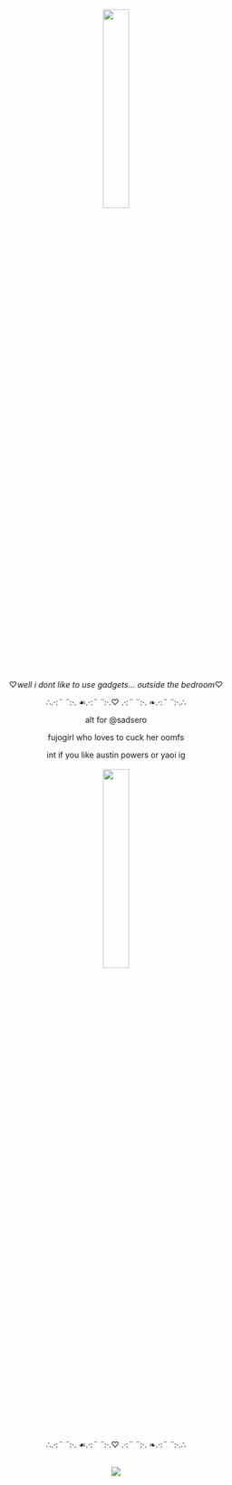 <div align="center"> 

                                                            
<img width="30%" src="https://i.postimg.cc/y63xp0tx/IMG-0441.jpg"> 

♡*well i dont like to use gadgets... outside the bedroom*♡

∴.·:*¨ ¨*:·. ☙.·:*¨ ¨*:·.♡ .·:*¨ ¨*:·. ❧.·:*¨ ¨*:·.∴
 <br>
 
 alt for @sadsero 
 
 fujogirl who loves to cuck her oomfs 
 
 
 int if you like austin powers or yaoi ig  
<br>
<img width="30%" src="https://i.postimg.cc/3N69r27n/IMG-0443.jpg"> 

∴.·:*¨ ¨*:·. ☙.·:*¨ ¨*:·.♡ .·:*¨ ¨*:·. ❧.·:*¨ ¨*:·.∴

<br>![](https://komarev.com/ghpvc/?username=sadser0&label=visitors+++&color=2d2f59)
<br>



 

 </div>
























</div>
